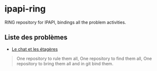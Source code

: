 # ipapi-ring
RING repository for IPAPI, bindings all the problem activities.

## Liste des problèmes
* [Le chat et les étagères](https://github.com/alexislebis/ipapi-cat)

> One repository to rule them all, One repository to find them all, One repository to bring them all and in git bind them.
